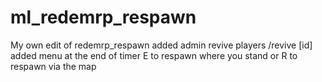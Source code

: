 # ml_redemrp_respawn
My own edit of redemrp_respawn
added admin revive players /revive [id]
added menu at the end of timer E to respawn where you stand or R to respawn via the map
